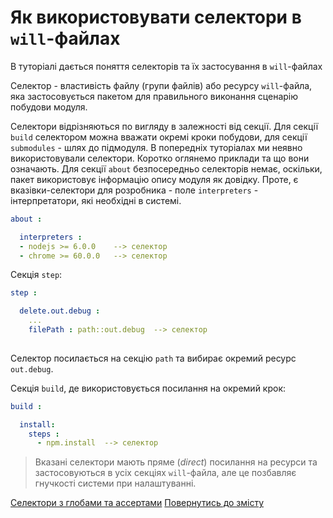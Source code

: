 # Як використовувати селектори в `will`-файлах

В туторіалі дається поняття селекторів та їх застосування в `will`-файлах

Селектор - властивість файлу (групи файлів) або ресурсу `will`-файла, яка застосовується пакетом для правильного виконання сценарію побудови модуля.  

Селектори відрізняються по вигляду в залежності від секції. Для секції `build` селектором можна вважати окремі кроки побудови, для секції `submodules` - шлях до підмодуля. В попередніх туторіалах ми неявно використовували селектори. 
Коротко оглянемо приклади та що вони означають.
Для секції `about` безпосередньо селекторів немає, оскільки, пакет використовує інформацію опису модуля як довідку. Проте, є вказівки-селектори для розробника - поле `interpreters` - інтерпретатори, які необхідні в системі.

```yaml
about :

  interpreters :
  - nodejs >= 6.0.0    --> селектор
  - chrome >= 60.0.0   --> селектор

```
Cекція `step`:

```yaml
step :

  delete.out.debug :
    ...
    filePath : path::out.debug  --> селектор
    
```

Селектор посилається на секцію `path` та вибирає окремий ресурс `out.debug`.

Секція `build`, де використовується посилання на окремий крок:

```yaml
build :

  install:
    steps :
      - npm.install  --> селектор

```

> Вказані селектори мають пряме (_direct_) посилання на ресурси та застосовуються в усіх секціях `will`-файла, але це позбавляє гнучкості системи при налаштуванні.

[Селектори з глобами та ассертами](HowToUseSelectorsWithGlob.ukr.md)
[Повернутись до змісту](Topics.ukr.md)